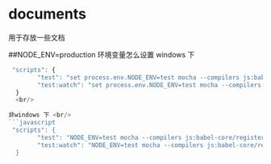 # documents
用于存放一些文档


##NODE_ENV=production 环境变量怎么设置
windows 下 <br/>

```javascript
 "scripts": {
        "test": "set process.env.NODE_ENV=test mocha --compilers js:babel-core/register --recursive",
        "test:watch": "set process.env.NODE_ENV=test mocha --compilers js:babel-core/register --recursive --watch"
  }
  <br/>
  
非windows 下 <br/>
```javascript
 "scripts": {
        "test": "NODE_ENV=test mocha --compilers js:babel-core/register --recursive",
        "test:watch": "NODE_ENV=test mocha --compilers js:babel-core/register --recursive --watch"
  }
  
  
  
  
  
  
